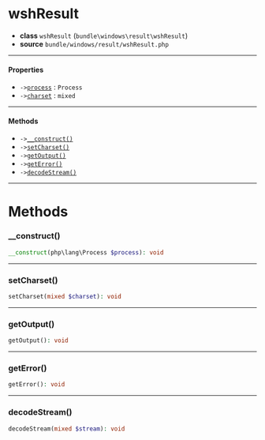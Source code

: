 # wshResult

- **class** `wshResult` (`bundle\windows\result\wshResult`)
- **source** `bundle/windows/result/wshResult.php`

---

#### Properties

- `->`[`process`](#prop-process) : `Process`
- `->`[`charset`](#prop-charset) : `mixed`

---

#### Methods

- `->`[`__construct()`](#method-__construct)
- `->`[`setCharset()`](#method-setcharset)
- `->`[`getOutput()`](#method-getoutput)
- `->`[`getError()`](#method-geterror)
- `->`[`decodeStream()`](#method-decodestream)

---
# Methods

<a name="method-__construct"></a>

### __construct()
```php
__construct(php\lang\Process $process): void
```

---

<a name="method-setcharset"></a>

### setCharset()
```php
setCharset(mixed $charset): void
```

---

<a name="method-getoutput"></a>

### getOutput()
```php
getOutput(): void
```

---

<a name="method-geterror"></a>

### getError()
```php
getError(): void
```

---

<a name="method-decodestream"></a>

### decodeStream()
```php
decodeStream(mixed $stream): void
```